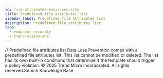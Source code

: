 ```yaml
---
id: file-attributes-email-security
title: Predefined file attributes list
sidebar_label: Predefined file attributes list
description: Predefined file attributes list
tags:
  - endpoint-security
  - trend-vision-one
---
```


/*<![CDATA[*/ $('#title').html($('meta[name=map-description]').attr('content')); /*]]>*/ Predefined file attributes list Data Loss Prevention comes with a predefined file attributes list. This list cannot be modified or deleted. The list has its own built-in conditions that determine if the template should trigger a policy violation. © 2025 Trend Micro Incorporated. All rights reserved.Search Knowledge Base